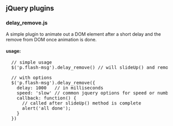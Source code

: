 ## jQuery plugins

### delay_remove.js
A simple plugin to animate out a DOM element after a short delay and the remove from DOM once animation is done.

#### usage:
<pre>
  // simple usage
  $('p.flash-msg').delay_remove() // will slideUp() and remove() after 2 seconds
  
  // with options
  $('p.flash-msg').delay_remove({
    delay: 1000   // in milliseconds
    speed: 'slow' // common jquery options for speed or number of milliseconds
    callback: function() {
      // called after slideUp() method is complete
      alert('all done');
    }
  })
</pre>
